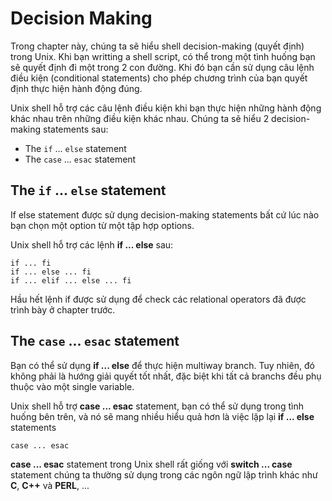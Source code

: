 # Decision Making

Trong chapter này, chúng ta sẽ hiểu shell decision-making (quyết định) trong Unix. Khi bạn writting a shell script, có thể trong một tình huống bạn sẽ quyết định đi một trong 2 con đường. Khi đó bạn cần sử dụng câu lệnh điều kiện (conditional statements) cho phép chương trình của bạn quyết định thực hiện hành động đúng.

Unix shell hỗ trợ các câu lệnh điều kiện khi bạn thực hiện những hành động khác nhau trên những điều kiện khác nhau. Chúng ta sẽ hiểu 2 decision-making statements sau:

- The `if` ... `else` statement
- The `case` ... `esac` statement

## The `if` ... `else` statement

If else statement được sử dụng decision-making statements bất cứ lúc nào bạn chọn một option từ một tập hợp options.

Unix shell hỗ trợ các lệnh **if ... else** sau:

```shell
if ... fi
if ... else ... fi
if ... elif ... else ... fi
```

Hầu hết lệnh if được sử dụng để check các relational operators đã được trình bày ở chapter trước.

## The `case` ... `esac` statement

Bạn có thể sử dụng **if ... else** để thực hiện multiway branch. Tuy nhiên, đó không phải là hướng giải quyết tốt nhất, đặc biệt khi tất cả branchs đều phụ thuộc vào một single variable.

Unix shell hỗ trợ **case ... esac** statement, bạn có thể sử dụng trong tình huống bên trên, và nó sẽ mang nhiều hiểu quả hơn là việc lặp lại **if ... else** statements

```shell
case ... esac
```

**case ... esac** statement trong Unix shell rất giống với **switch ... case** statement chúng ta thường sử dụng trong các ngôn ngữ lập trình khác như **C**, **C++** và **PERL**, ...